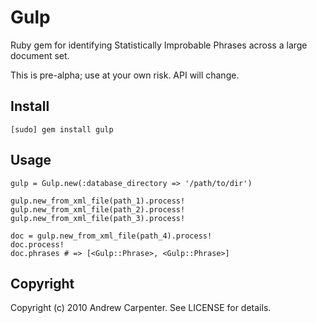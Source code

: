 # Gulp

Ruby gem for identifying Statistically Improbable Phrases across a large document set.

This is pre-alpha; use at your own risk.  API will change.

## Install

    [sudo] gem install gulp

## Usage

    gulp = Gulp.new(:database_directory => '/path/to/dir')
    
    gulp.new_from_xml_file(path_1).process!
    gulp.new_from_xml_file(path_2).process!
    gulp.new_from_xml_file(path_3).process!
    
    doc = gulp.new_from_xml_file(path_4).process!
    doc.process!
    doc.phrases # => [<Gulp::Phrase>, <Gulp::Phrase>]

## Copyright

Copyright (c) 2010 Andrew Carpenter. See LICENSE for details.
